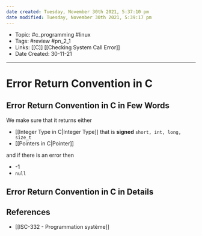 ```yaml
---
date created: Tuesday, November 30th 2021, 5:37:10 pm
date modified: Tuesday, November 30th 2021, 5:39:17 pm
---
```


- Topic: #c_programming #linux
- Tags: #review #pn_2_1
- Links: [[C]] [[Checking System Call Error]]
- Date Created: 30-11-21

---

# Error Return Convention in C

## Error Return Convention in C in Few Words

We make sure that it returns either

- [[Integer Type in C|Integer Type]] that is **signed** `short, int, long, size_t`
- [[Pointers in C|Pointer]]

and if there is an error then

- -1
- `null`

## Error Return Convention in C in Details

## References

- [[ISC-332 - Programmation système]]
